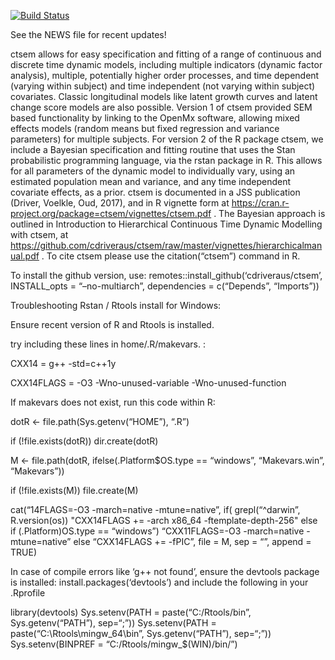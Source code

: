 
<!-- README.md is generated from README.Rmd. Please edit that file -->

[![Build
Status](https://travis-ci.org/cdriveraus/ctsem.svg?branch=master)](https://travis-ci.org/cdriveraus/ctsem)

See the NEWS file for recent updates\!

ctsem allows for easy specification and fitting of a range of continuous
and discrete time dynamic models, including multiple indicators (dynamic
factor analysis), multiple, potentially higher order processes, and time
dependent (varying within subject) and time independent (not varying
within subject) covariates. Classic longitudinal models like latent
growth curves and latent change score models are also possible. Version
1 of ctsem provided SEM based functionality by linking to the OpenMx
software, allowing mixed effects models (random means but fixed
regression and variance parameters) for multiple subjects. For version 2
of the R package ctsem, we include a Bayesian specification and fitting
routine that uses the Stan probabilistic programming language, via the
rstan package in R. This allows for all parameters of the dynamic model
to individually vary, using an estimated population mean and variance,
and any time independent covariate effects, as a prior. ctsem is
documented in a JSS publication (Driver, Voelkle, Oud, 2017), and in R
vignette form at
<https://cran.r-project.org/package=ctsem/vignettes/ctsem.pdf> . The
Bayesian approach is outlined in Introduction to Hierarchical Continuous
Time Dynamic Modelling with ctsem, at
<https://github.com/cdriveraus/ctsem/raw/master/vignettes/hierarchicalmanual.pdf>
. To cite ctsem please use the citation(“ctsem”) command in R.

To install the github version, use:
remotes::install\_github(‘cdriveraus/ctsem’, INSTALL\_opts =
“–no-multiarch”, dependencies = c(“Depends”, “Imports”))

Troubleshooting Rstan / Rtools install for Windows:

Ensure recent version of R and Rtools is installed.

try including these lines in home/.R/makevars. :

CXX14 = g++ -std=c++1y

CXX14FLAGS = -O3 -Wno-unused-variable -Wno-unused-function

If makevars does not exist, run this code within R:

dotR \<- file.path(Sys.getenv(“HOME”), “.R”)

if (\!file.exists(dotR)) dir.create(dotR)

M \<- file.path(dotR, ifelse(.Platform$OS.type == “windows”,
“Makevars.win”, “Makevars”))

if (\!file.exists(M)) file.create(M)

cat(“14FLAGS=-O3 -march=native -mtune=native”, if( grepl(“^darwin”,
R.version\(os)) "CXX14FLAGS += -arch x86_64 -ftemplate-depth-256" else  if (.Platform\)OS.type
== “windows”) “CXX11FLAGS=-O3 -march=native -mtune=native” else
“CXX14FLAGS += -fPIC”, file = M, sep = “”, append = TRUE)

In case of compile errors like ‘g++ not found’, ensure the devtools
package is installed: install.packages(‘devtools’) and include the
following in your .Rprofile

library(devtools) Sys.setenv(PATH = paste(“C:/Rtools/bin”,
Sys.getenv(“PATH”), sep=“;”)) Sys.setenv(PATH =
paste(“C:\\Rtools\\mingw\_64\\bin”, Sys.getenv(“PATH”), sep=“;”))
Sys.setenv(BINPREF = “C:/Rtools/mingw\_$(WIN)/bin/”)
